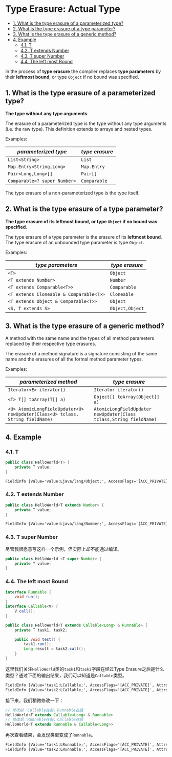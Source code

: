 # Type Erasure: Actual Type

<!-- TOC -->

- [1. What is the type erasure of a parameterized type?](#1-what-is-the-type-erasure-of-a-parameterized-type)
- [2. What is the type erasure of a type parameter?](#2-what-is-the-type-erasure-of-a-type-parameter)
- [3. What is the type erasure of a generic method?](#3-what-is-the-type-erasure-of-a-generic-method)
- [4. Example](#4-example)
  - [4.1. T](#41-t)
  - [4.2. T extends Number](#42-t-extends-number)
  - [4.3. T super Number](#43-t-super-number)
  - [4.4. The left most Bound](#44-the-left-most-bound)

<!-- /TOC -->

In the process of **type erasure** the compiler replaces **type parameters** by their **leftmost bound**, or type `Object` if no bound was specified.

## 1. What is the type erasure of a parameterized type?

**The type without any type arguments**.

The erasure of a parameterized type is the type without any type arguments (i.e. the raw type). This definition extends to arrays and nested types.

Examples:

| *parameterized type*         | *type erasure* |
| ---------------------------- | -------------- |
| `List<String>`               | `List`         |
| `Map.Entry<String,Long>`     | `Map.Entry`    |
| `Pair<Long,Long>[]`          | `Pair[]`       |
| `Comparable<? super Number>` | `Comparable`   |

The type erasure of a non-parameterized type is the type itself.

## 2. What is the type erasure of a type parameter?

**The type erasure of its leftmost bound, or type `Object` if no bound was specified**.

The type erasure of a type parameter is the erasure of its **leftmost bound**. The type erasure of an unbounded type parameter is type `Object`.

Examples:

| *type parameters*                       | *type erasure*  |
| --------------------------------------- | --------------- |
| `<T>`                                   | `Object`        |
| `<T extends Number>`                    | `Number`        |
| `<T extends Comparable<T>>`             | `Comparable`    |
| `<T extends Cloneable & Comparable<T>>` | `Cloneable`     |
| `<T extends Object & Comparable<T>>`    | `Object`        |
| `<S, T extends S>`                      | `Object,Object` |

## 3. What is the type erasure of a generic method?

A method with the same name and the types of all method parameters replaced by their respective type erasures.

The erasure of a method signature is a signature consisting of the same name and the erasures of all the formal method parameter types.

Examples:

| *parameterized method*                                       | *type erasure*                                               |
| ------------------------------------------------------------ | ------------------------------------------------------------ |
| `Iterator<E> iterator()`                                     | `Iterator iterator()`                                        |
| `<T> T[] toArray(T[] a)`                                     | `Object[] toArray(Object[] a)`                               |
| `<U> AtomicLongFieldUpdater<U> ` `newUpdater(Class<U> tclass, String fieldName)` | `AtomicLongFieldUpdater` `newUpdater(Class tclass,String fieldName)` |



## 4. Example

### 4.1. T

```java
public class HelloWorld<T> {
    private T value;
}
```

```txt
FieldInfo {Value='value:Ljava/lang/Object;', AccessFlags='[ACC_PRIVATE]', Attrs='[Signature]', HexCode='00020004000500010006000000020007'}
```

### 4.2. T extends Number

```java
public class HelloWorld<T extends Number> {
    private T value;
}
```

```txt
FieldInfo {Value='value:Ljava/lang/Number;', AccessFlags='[ACC_PRIVATE]', Attrs='[Signature]', HexCode='00020004000500010006000000020007'}
```

### 4.3. T super Number

尽管我很愿意写这样一个示例，但实际上却不能通过编译。

```java
public class HelloWorld <T super Number> {
    private T value;
}
```

### 4.4. The left most Bound

```java
interface Runnable {
    void run();
}
interface Callable<V> {
    V call();
}

public class HelloWorld<T extends Callable<Long> & Runnable> {
    private T task1, task2;

    public void test() {
        task1.run();
        Long result = task2.call();
    }
}
```

这里我们关注`HelloWorld`类的`task1`和`task2`字段在经过Type Erasure之后是什么类型？通过下面的输出结果，我们可以知道是`Callable`类型。

```txt
FieldInfo {Value='task1:LCallable;', AccessFlags='[ACC_PRIVATE]', Attrs='[Signature]', HexCode='0002000a000b0001000c00000002000d'}
FieldInfo {Value='task2:LCallable;', AccessFlags='[ACC_PRIVATE]', Attrs='[Signature]', HexCode='0002000e000b0001000c00000002000d'}
```

接下来，我们稍微修改一下：

```java
// 修改前：Callable在前，Runnable在后
HelloWorld<T extends Callable<Long> & Runnable>
// 修改后：Runnable在前，Callable在后
HelloWorld<T extends Runnable & Callable<Long>>
```

再次查看结果，会发现类型变成了`Runnable`。

```txt
FieldInfo {Value='task1:LRunnable;', AccessFlags='[ACC_PRIVATE]', Attrs='[Signature]', HexCode='0002000a000b0001000c00000002000d'}
FieldInfo {Value='task2:LRunnable;', AccessFlags='[ACC_PRIVATE]', Attrs='[Signature]', HexCode='0002000e000b0001000c00000002000d'}
```
